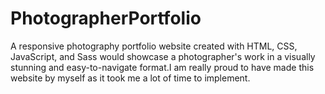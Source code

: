 # PhotographerPortfolio
A responsive photography portfolio website created with HTML, CSS, JavaScript, and Sass would showcase a photographer's work in a visually stunning and easy-to-navigate format.I am really proud to have made this website by myself as it took me a lot of time to implement.
